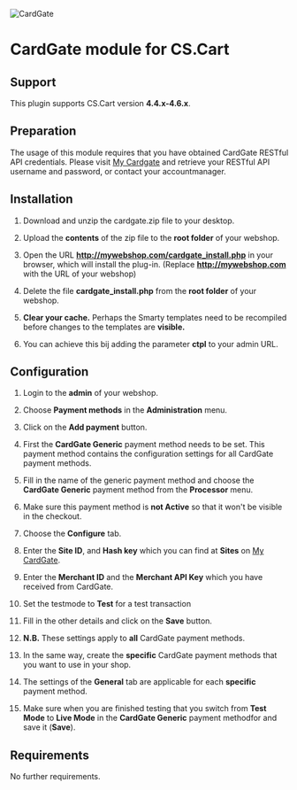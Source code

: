 ![CardGate](https://cdn.curopayments.net/thumb/200/logos/cardgate.png)

# CardGate module for CS.Cart

## Support

This plugin supports CS.Cart version **4.4.x-4.6.x**.

## Preparation

The usage of this module requires that you have obtained CardGate RESTful API credentials.
Please visit [My Cardgate](https://my.cardgate.com/) and retrieve your RESTful API username and password, or contact your accountmanager.

## Installation

1. Download and unzip the cardgate.zip file to your desktop.

2. Upload the **contents** of the zip file to the **root folder** of your webshop.

3. Open the URL **http://mywebshop.com/cardgate_install.php** in your browser, which will install the plug-in. (Replace **http://mywebshop.com** with the URL of your webshop)

4. Delete the file **cardgate_install.php** from the **root folder** of your webshop.

5. **Clear your cache.** Perhaps the Smarty templates need to be recompiled before changes to the templates are **visible.**

6. You can achieve this bij adding the parameter **ctpl** to your admin URL.

## Configuration

1. Login to the **admin** of your webshop.

2. Choose **Payment methods** in the **Administration** menu.

3. Click on the **Add payment** button. 

4. First the **CardGate Generic** payment method needs to be set. This payment method contains the configuration settings for all CardGate payment methods.

5. Fill in the name of the generic payment method and choose the **CardGate Generic** payment method from the **Processor** menu.

6. Make sure this payment method is **not Active** so that it won't be visible in the checkout.

7. Choose the **Configure** tab.

8. Enter the **Site ID**, and **Hash key** which you can find at **Sites** on <a href="https://my.cardgate.com" target='new'>My CardGate</a>.

9. Enter the **Merchant ID** and the **Merchant API Key** which you have received from CardGate.

10. Set the testmode to **Test** for a test transaction

11. Fill in the other details and click on the **Save** button.

12. **N.B.** These settings apply to **all** CardGate payment methods.  
 
13. In the same way, create the **specific** CardGate payment methods that you want to use in your shop.

14. The settings of the **General** tab are applicable for each **specific** payment method.

15. Make sure when you are finished testing that you switch from **Test Mode** to **Live Mode** in the **CardGate Generic** payment methodfor and save it (**Save**).

## Requirements

No further requirements.
